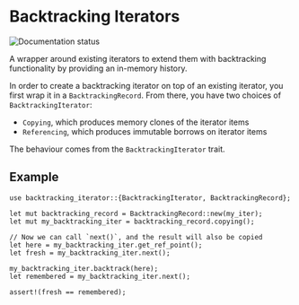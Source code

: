 # Backtracking Iterators

![Documentation status](https://docs.rs/backtracking_iterator/badge.svg)

A wrapper around existing iterators to extend them with backtracking functionality by providing an in-memory history.

In order to create a backtracking iterator on top of an existing iterator, you first wrap it in a `BacktrackingRecord`. From there, you have two choices of `BacktrackingIterator`:
 * `Copying`, which produces memory clones of the iterator items
 * `Referencing`, which produces immutable borrows on iterator items

The behaviour comes from the `BacktrackingIterator` trait.

## Example

    use backtracking_iterator::{BacktrackingIterator, BacktrackingRecord};

    let mut backtracking_record = BacktrackingRecord::new(my_iter);
    let mut my_backtracking_iter = backtracking_record.copying();

    // Now we can call `next()`, and the result will also be copied
    let here = my_backtracking_iter.get_ref_point();
    let fresh = my_backtracking_iter.next();
    
    my_backtracking_iter.backtrack(here);
    let remembered = my_backtracking_iter.next();
    
    assert!(fresh == remembered);

